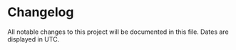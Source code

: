 # Changelog

All notable changes to this project will be documented in this file. Dates are displayed in UTC.
